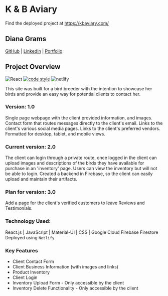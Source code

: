 # K & B Aviary

Find the deployed project at https://kbaviary.com/

## Diana Grams

[GitHub](https://github.com/deegrams221) | [LinkedIn](https://www.linkedin.com/in/diana-grams/) | [Portfolio](https://dianagrams.dev/)

## Project Overview

![React](https://img.shields.io/badge/react-v16.13.1-blue.svg)
[![code style](https://img.shields.io/badge/code_style-prettier-ff69b4.svg?style=flat)](https://github.com/prettier/prettier)
![netlify](https://img.shields.io/netlify/60ed14aa-ffc4-4ac0-9f41-c1b60e097554)

This site was built for a bird breeder with the intention to showcase her birds and provide an easy way for potential clients to contact her.
<br>

### Version: 1.0

Single page webpage with the client provided information, and images. Contact form that routes messages directly to the client's email. Links to the client's various social media pages. Links to the client's preferred vendors. Formatted for desktop, tablet, and mobile views.

### Current version: 2.0

The client can login through a private route, once logged in the client can upload images and descriptions of the birds they have available for purchase in an 'inventory' page. Users can view the inventory but will not be able to login. Created a backend in Firebase, so the client can easily upload and maintain their artifacts.

### Plan for version: 3.0

Add a page for the client's verified customers to leave Reviews and Testimonials.

### Technology Used:

React.js | JavaScript | Material-UI | CSS | Google Cloud Firebase Firestore
<br>
Deployed using `Netlify`

### Key Features

- Client Contact Form
- Client Business Information (with images and links)
- Product Inventory
- Client Login
- Inventory Upload Form - Only accessible by the client
- Inventory Delete Functionality - Only accessible by the client

